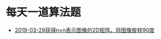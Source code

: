 # 每天一道算法题

* [2019-03-29获得n×n表示图像的2D矩阵。将图像旋转90度](https://github.com/renxinqiang/Algorithm/2019-03-29)